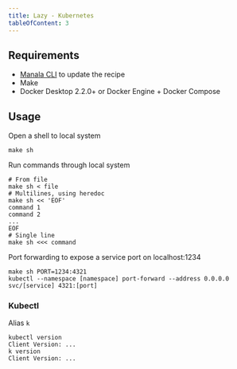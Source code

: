 ```yaml
---
title: Lazy - Kubernetes
tableOfContent: 3
---
```


## Requirements

* [Manala CLI](https://manala.github.io/manala/installation/) to update the recipe
* Make
* Docker Desktop 2.2.0+ or Docker Engine + Docker Compose

## Usage

Open a shell to local system
```shell
make sh
```

Run commands through local system
```shell
# From file
make sh < file
# Multilines, using heredoc
make sh << 'EOF'
command 1
command 2
...
EOF
# Single line
make sh <<< command
```

Port forwarding to expose a service port on localhost:1234
```shell
make sh PORT=1234:4321
kubectl --namespace [namespace] port-forward --address 0.0.0.0 svc/[service] 4321:[port]
```

### Kubectl

Alias `k`
```shell
kubectl version
Client Version: ...
k version
Client Version: ...
```
